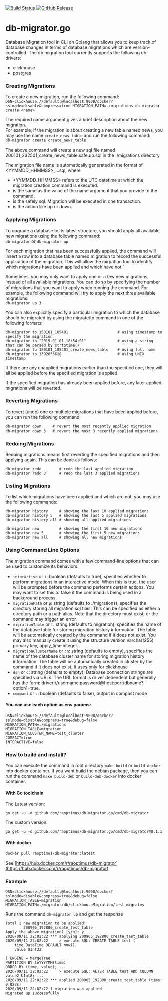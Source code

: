 [![Build Status](https://travis-ci.org/raoptimus/db-migrator.go.svg?branch=master)](https://travis-ci.org/raoptimus/db-migrator.go)
[![GitHub Release](https://img.shields.io/github/release/raoptimus/db-migrator.go.svg)](https://github.com/raoptimus/db-migrator.go/releases)

# db-migrator.go
Database Migration tool in CLI on Golang that allows you to keep track of database changes in terms of database migrations which are version-controlled.
The db migration tool currently supports the following db drivers: 
- clickhouse
- postgres

### Creating Migrations
To create a new migration, run the following command:  
`DSN=clickhouse://default:@localhost:9000/docker?sslmode=disable&compress=true MIGRATION_PATH=./migrations db-migrator create <name>`

The required name argument gives a brief description about the new migration.  
For example, if the migration is about creating a new table named news, you may use the name `create_news_table` and run the following command:  
`db-migrator create create_news_table`

The above command will create a new sql file named 200101_232501_create_news_table.safe.up.sql in the ./migrations directory. 

The migration file name is automatically generated in the format of <YYMMDD_HHMMSS>_<Name>.<Safe>.<Action>.sql, where
- <YYMMDD_HHMMSS> refers to the UTC datetime at which the migration creation command is executed.
- <Name> is the same as the value of the name argument that you provide to the command.
- <Safe> is the safely sql. MIgration will be executed in one transaction.
- <Action> is the action like up or down.

### Applying Migrations 
To upgrade a database to its latest structure, you should apply all available new migrations using the following command:  
`db-migrator` or `db-migrator up`

For each migration that has been successfully applied, the command will insert a row into 
a database table named migration to record the successful application of the migration. 
This will allow the migration tool to identify which migrations have been applied and which have not.`

Sometimes, you may only want to apply one or a few new migrations, instead of all available migrations. 
You can do so by specifying the number of migrations that you want to apply when running the command. 
For example, the following command will try to apply the next three available migrations:  
`db-migrator up 3`

You can also explicitly specify a particular migration to which the database should be migrated 
by using the migrate/to command in one of the following formats:
```
db-migrator to 150101_185401                      # using timestamp to specify the migration
db-migrator to "2015-01-01 18:54:01"              # using a string that can be parsed by strtotime()
db-migrator to 150101_185401_create_news_table    # using full name
db-migrator to 1392853618                         # using UNIX timestamp
```
If there are any unapplied migrations earlier than the specified one, 
they will all be applied before the specified migration is applied.

If the specified migration has already been applied before, any later applied migrations will be reverted.

### Reverting Migrations
To revert (undo) one or multiple migrations that have been applied before, you can run the following command:
```
db-migrator down     # revert the most recently applied migration
db-migrator down 3   # revert the most 3 recently applied migrations
```

### Redoing Migrations
Redoing migrations means first reverting the specified migrations and then applying again. This can be done as follows:
```
db-migrator redo        # redo the last applied migration
db-migrator redo 3      # redo the last 3 applied migrations
```
### Listing Migrations
To list which migrations have been applied and which are not, you may use the following commands:
```
db-migrator history     # showing the last 10 applied migrations
db-migrator history 5   # showing the last 5 applied migrations
db-migrator history all # showing all applied migrations

db-migrator new         # showing the first 10 new migrations
db-migrator new 5       # showing the first 5 new migrations
db-migrator new all     # showing all new migrations
```
### Using Command Line Options
The migration command comes with a few command-line options that can be used to customize its behaviors:

- `interactive` or `i`: boolean (defaults to true), specifies whether to perform migrations in an interactive mode. 
When this is true, the user will be prompted before the command performs certain actions. 
You may want to set this to false if the command is being used in a background process.
- `migrationPath` or `p`: string (defaults to ./migrations), specifies the directory storing all migration sql files. 
This can be specified as either a directory path or a path alias. 
Note that the directory must exist, or the command may trigger an error.
- `migrationTable` or `t`: string (defaults to migration), specifies the name of the database table for storing migration history information. 
The table will be automatically created by the command if it does not exist. 
You may also manually create it using the structure version varchar(255) primary key, apply_time integer.
- `migrationClusterName` or `cn`: string (defaults to empty), specifies the name of the database cluster name for storing migration history information. 
The table will be automatically created in cluster by the command if it does not exist.
It uses only for clickhouse
- `dsn` or `d`: string (defaults to empty), Database connection strings are specified via URLs. 
The URL format is driver dependent but generally has the form: driver://username:password@host:port/dbname?option1=true.
- `compact` or `c`: boolean (defaults to false), output in compact mode

#### You can use each option as env params:
```
DSN=clickhouse://default:@localhost:9000/docker?sslmode=disable&compress=true&debug=false
MIGRATION_PATH=./migrations
MIGRATION_TABLE=migration
MIGRATION_CLUSTER_NAME=test_cluster
COMPACT=true
INTERACTIVE=false
```

### How to build and install?
You can execute the command in root directory `make build` or `build-docker` into docker container.
If you want build the debian package, then you can run the command 
`make build-deb` or `build-deb-docker` into docker container.

#### With Go toolchain
The Latest version:
```
go get -u -d github.com/raoptimus/db-migrator.go/cmd/db-migrator
```  
The custom version:  
```
go get -u -d github.com/raoptimus/db-migrator.go/cmd/db-migrator@0.1.1
```

#### With docker
```
docker pull raoptimus/db-migrator:latest
```
See [https://hub.docker.com/r/raoptimus/db-migrator](https://hub.docker.com/r/raoptimus/db-migrator)

### Example
```
DSN=clickhouse://default:@localhost:9000/docker?sslmode=disable&compress=true&debug=false
MIGRATION_TABLE=migration
MIGRATION_PATH=./migrator/db/clickhouseMigration/test_migrates
```
Runs the command `db-migrator up` and get the response
```
Total 1 new migration to be applied: 
        200905_192800_create_test_table
Apply the above migration? [y/n]: y
2020/09/11 22:02:22 *** applying 200905_192800_create_test_table
2020/09/11 22:02:22     > execute SQL: CREATE TABLE test (
    time DateTime DEFAULT now(),
    value UInt32

) ENGINE = MergeTree
PARTITION BY toYYYYMM(time)
ORDER BY (time, value); ...
2020/09/11 22:02:22     > execute SQL: ALTER TABLE test ADD COLUMN value2 UInt8; ...
2020/09/11 22:02:22 *** applied 200905_192800_create_test_table (time: 0.022s)
2020/09/11 22:02:22 1 migration was applied
Migrated up successfully
```
